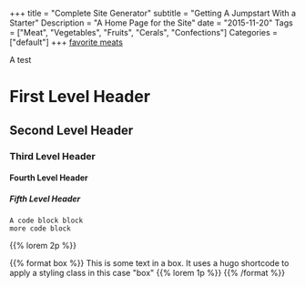 +++
title = "Complete Site Generator"
subtitle = "Getting A Jumpstart With a Starter"
Description = "A Home Page for the Site"
date = "2015-11-20"
Tags = ["Meat", "Vegetables", "Fruits", "Cerals", "Confections"]
Categories = ["default"]
+++
[favorite meats](/meat/favs)

A test

# First Level Header

## Second Level Header

### Third Level Header

#### Fourth Level Header

##### Fifth Level Header

    A code block block
    more code block

 {{% lorem 2p %}}

 {{% format box %}}
 This is some text in a box. It uses a hugo shortcode to apply a styling class in this case "box"
 {{% lorem 1p %}}
 {{% /format %}}
